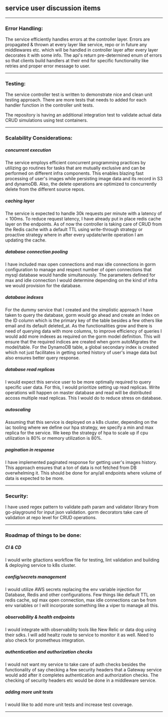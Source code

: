 ## service user discussion items

---

### Error Handling:

The service efficiently handles errors at the controller layer. Errors are propagated & thrown at every layer like service, repo or in future any middlewares etc. which will be handled in controller layer after every layer decorates it with some info. The api's return pre-determined enum of errors so that clients build handlers at their end for specific functionality like retries and proper error message to user.

---

### Testing:

The service controller test is written to demonstrate nice and clean unit testing approach. There are more tests that needs to added for each handler function in the controller unit tests.

The repository is having an additional integration test to validate actual data CRUD simulations using test containers.

---

### Scalability Considerations:

##### concurrent execution

The service employs efficient concurrent programming practices by utilizing go routines for tasks that are mutually exclusive and can be performed on different infra components. This enables blazing fast processing of user's images while persisting image data and its record in S3 and dynamoDB. Also, the delete operations are optimized to concurrently delete from the different source repos. 

##### caching layer

The service is expected to handle 30k requests per minute with a latency of < 100ms. To reduce request latency, I have already put in place redis cache layer on the endpoints. As of now the controller is taking care of CRUD from the Redis cache with a default TTL using write-through strategy or proactive strategy where in after every update/write operation I am updating the cache.

##### database connection pooling

I have included max open connections and max idle connections in gorm configuration to manage and respect number of open connections that mysql database would handle simultanously. The parameters defined for max and idle connection I would determine depending on the kind of infra we would provision for the database.

##### database indexes

For the dummy service that I created and the simplistic approach I have taken to query the database, gorm would go ahead and create an Index on the ID column which is the primary key of the table besides a few others like email and its default deleted_at. As the functionalities grow and there is need of querying data with more columns, to improve efficiency of queries I would add more indexes as required on the gorm model definition. This will ensure that the required indices are created when gorm autoMigrates the model/table.
For the DynamoDB table, a global secondary index is created which not just facilitates in getting sorted history of user's image data but also ensures better query response.

##### database read replicas

I would expect this service user to be more optimally required to query specific user data. For this, I would prioritize setting up read replicas. Write operations will happen on master database and read will be distributed accoss multiple read replicas. This I would do to reduce stress on database.

##### autoscaling

Assuming that this service is deployed on a k8s cluster, depending on the iac tooling where we define our hpa strategy, we specify a min and max replica for the service. We keep the strategy of hpa to scale up if cpu utilization is 80% or memory utilization is 80%.

##### pagination in response

I have implemented paginated response for getting user's images history. This approach ensures that a ton of data is not fetched from DB overwhelming it. This should be done for any/all endpoints where volume of data is expected to be more.

---

### Security:

I have used regex pattern to validate path param and validator library from go-playground for input json validation. gorm decorators take care of validation at repo level for CRUD operations.

---

### Roadmap of things to be done:

##### CI & CD

I would write gitactions workflow file for testing, lint validation and building & deploying service to k8s cluster.

##### config/secrets management

I would utilize AWS secrets replacing the env variable injection for Database, Redis and other configurations.
Few things like default TTL on redis cache, sql max open connection, max idle connections can be from env variables or I will incorporate something like a viper to manage all this.

##### observability & health endpoints

I would integrate with observability tools like New Relic or data dog using their sdks. I will add healtz route to service to monitor it as well. Need to also check for prometheus integration.

##### authentication and authorization checks

I would not want my service to take care of auth checks besides the functionality of say checking a few security headers that a Gateway service would add after it completes authentication and authorization checks. The checking of security headers etc would be done in a middleware service.

##### adding more unit tests

I would like to add more unit tests and increase test coverage.

---
